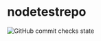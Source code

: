 # nodetestrepo
<img alt="GitHub commit checks state" src="https://img.shields.io/github/checks-status/Anubhav311/nodetestrepo/test1">

 
